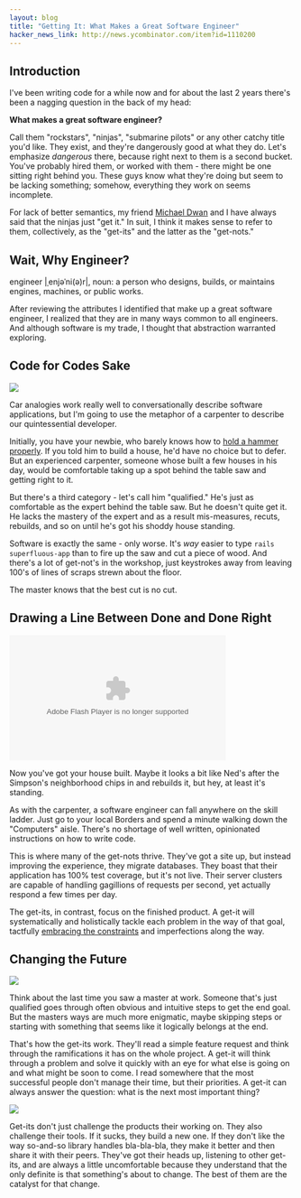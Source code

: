 ```yaml
---
layout: blog
title: "Getting It: What Makes a Great Software Engineer"
hacker_news_link: http://news.ycombinator.com/item?id=1110200
---
```


## Introduction

I've been writing code for a while now and for about the last 2 years
there's been a nagging question in the back of my head:

**What makes a great software engineer?**

Call them "rockstars", "ninjas", "submarine pilots" or any other catchy
title you'd like. They exist, and they're dangerously good at what they
do. Let's emphasize _dangerous_ there, because right next to them is a
second bucket. You've probably hired them, or worked with them - there
might be one sitting right behind you. These guys know what they're doing
but seem to be lacking something; somehow, everything they work on seems
incomplete.

For lack of better semantics, my friend [Michael Dwan][1] and I have always
said that the ninjas just "get it." In suit, I think it makes sense to
refer to them, collectively, as the "get-its" and the latter as the
"get-nots."

## Wait, Why Engineer?

engineer |ˌenjəˈni(ə)r|, noun: a person who designs, builds, or maintains
engines, machines, or public works.

After reviewing the attributes I identified that make up a great software
engineer, I realized that they are in many ways common to all engineers.
And although software is my trade, I thought that abstraction warranted
exploring.

## Code for Codes Sake

<img src="http://farm3.static.flickr.com/2803/4338747142_58cd9768e3_o.png" class="left" />

Car analogies work really well to conversationally describe software
applications, but I'm going to use the metaphor of a carpenter to describe
our quintessential developer.

Initially, you have your newbie, who barely knows how to
[hold a hammer properly][2]. If you told him to build a house, he'd have
no choice but to defer. But an experienced carpenter, someone whose built a
few houses in his day, would be comfortable taking up a spot behind the
table saw and getting right to it.

But there's a third category - let's call him "qualified." He's just as
comfortable as the expert behind the table saw. But he doesn't quite get it.
He lacks the mastery of the expert and as a result mis-measures, recuts,
rebuilds, and so on until he's got his shoddy house standing.

Software is exactly the same - only worse. It's _way_ easier to type
`rails superfluous-app` than to fire up the saw and cut a piece of wood.
And there's a lot of get-not's in the workshop, just keystrokes away from
leaving 100's of lines of scraps strewn about the floor.

The master knows that the best cut is no cut.

## Drawing a Line Between Done and Done Right

<object width="384" height="222" class="right">
  <param name="movie" value="http://www.hulu.com/embed/0trVsm_OdEX0qitmGaa_xg/i114"></param>
  <param name="allowFullScreen" value="true"></param>
  <embed src="http://www.hulu.com/embed/0trVsm_OdEX0qitmGaa_xg/i114" type="application/x-shockwave-flash" allowFullScreen="true" width="384" height="222"></embed>
</object>

Now you've got your house built. Maybe it looks a bit like Ned's after the
Simpson's neighborhood chips in and rebuilds it, but hey, at least it's standing.

As with the carpenter, a software engineer can fall anywhere on the skill
ladder. Just go to your local Borders and spend a minute walking down the
"Computers" aisle. There's no shortage of well written, opinionated instructions
on how to write code.

This is where many of the get-nots thrive. They've got a site up, but instead
improving the experience, they migrate databases. They boast that their application
has 100% test coverage, but it's not live. Their server clusters are capable of
handling gagillions of requests per second, yet actually respond a few times per day.

The get-its, in contrast, focus on the finished product. A get-it will
systematically and holistically tackle each problem in the way of that goal,
tactfully [embracing the constraints][3] and imperfections along the way.

## Changing the Future

<img src="http://farm5.static.flickr.com/4040/4334975797_b83fb49cab_o.png" class="left" />

Think about the last time you saw a master at work. Someone that's just qualified
goes through often obvious and intuitive steps to get the end goal. But the masters
ways are much more enigmatic, maybe skipping steps or starting with something that
seems like it logically belongs at the end.

That's how the get-its work. They'll read a simple feature request and think through
the ramifications it has on the whole project. A get-it will think through a problem
and solve it quickly with an eye for what else is going on and what might be soon to
come. I read somewhere that the most successful people don't manage their time, but
their priorities. A get-it can always answer the question: what is the next most
important thing?

<img src="http://farm3.static.flickr.com/2762/4334835361_205d573287_m.jpg" class="right" />

Get-its don't just challenge the products their working on. They also challenge their
tools. If it sucks, they build a new one. If they don't like the way so-and-so library
handles bla-bla-bla, they make it better and then share it with their peers. They've
got their heads up, listening to other get-its, and are always a little uncomfortable
because they understand that the only definite is that something's about to change.
The best of them are the catalyst for that change.

[1]: http://michaeldwan.com
[2]: http://www.wikihow.com/Use-a-Hammer-Safely
[3]: http://gettingreal.37signals.com/ch03_Embrace_Constraints.php
